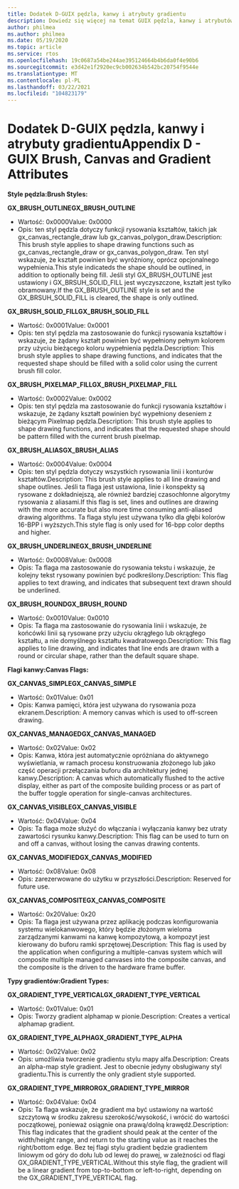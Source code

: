 ```yaml
---
title: Dodatek D-GUIX pędzla, kanwy i atrybuty gradientu
description: Dowiedz się więcej na temat GUIX pędzla, kanwy i atrybutów gradientu.
author: philmea
ms.author: philmea
ms.date: 05/19/2020
ms.topic: article
ms.service: rtos
ms.openlocfilehash: 19c0687a54be244ae395124664b4b6da0f4e90b6
ms.sourcegitcommit: e3d42e1f2920ec9cb002634b542bc20754f9544e
ms.translationtype: MT
ms.contentlocale: pl-PL
ms.lasthandoff: 03/22/2021
ms.locfileid: "104823179"
---
```

# <a name="appendix-d---guix-brush-canvas-and-gradient-attributes"></a><span data-ttu-id="7c44f-103">Dodatek D-GUIX pędzla, kanwy i atrybuty gradientu</span><span class="sxs-lookup"><span data-stu-id="7c44f-103">Appendix D - GUIX Brush, Canvas and Gradient Attributes</span></span>

<span data-ttu-id="7c44f-104">__**Style pędzla:**__</span><span class="sxs-lookup"><span data-stu-id="7c44f-104">__**Brush Styles:**__</span></span>

<span data-ttu-id="7c44f-105">**GX_BRUSH_OUTLINE**</span><span class="sxs-lookup"><span data-stu-id="7c44f-105">**GX_BRUSH_OUTLINE**</span></span>
- <span data-ttu-id="7c44f-106">Wartość: 0x0000</span><span class="sxs-lookup"><span data-stu-id="7c44f-106">Value: 0x0000</span></span>
- <span data-ttu-id="7c44f-107">Opis: ten styl pędzla dotyczy funkcji rysowania kształtów, takich jak gx_canvas_rectangle_draw lub gx_canvas_polygon_draw.</span><span class="sxs-lookup"><span data-stu-id="7c44f-107">Description: This brush style applies to shape drawing functions such as gx_canvas_rectangle_draw or gx_canvas_polygon_draw.</span></span> <span data-ttu-id="7c44f-108">Ten styl wskazuje, że kształt powinien być wyróżniony, oprócz opcjonalnego wypełnienia.</span><span class="sxs-lookup"><span data-stu-id="7c44f-108">This style indicateds the shape should be outlined, in addition to optionally being fill.</span></span> <span data-ttu-id="7c44f-109">Jeśli styl GX_BRUSH_OUTLINE jest ustawiony i GX_BRSUH_SOLID_FILL jest wyczyszczone, kształt jest tylko obramowany.</span><span class="sxs-lookup"><span data-stu-id="7c44f-109">If the GX_BRUSH_OUTLINE style is set and the GX_BRSUH_SOLID_FILL is cleared, the shape is only outlined.</span></span>

<span data-ttu-id="7c44f-110">**GX_BRUSH_SOLID_FILL**</span><span class="sxs-lookup"><span data-stu-id="7c44f-110">**GX_BRUSH_SOLID_FILL**</span></span>
- <span data-ttu-id="7c44f-111">Wartość: 0x0001</span><span class="sxs-lookup"><span data-stu-id="7c44f-111">Value: 0x0001</span></span>
- <span data-ttu-id="7c44f-112">Opis: ten styl pędzla ma zastosowanie do funkcji rysowania kształtów i wskazuje, że żądany kształt powinien być wypełniony pełnym kolorem przy użyciu bieżącego koloru wypełnienia pędzla.</span><span class="sxs-lookup"><span data-stu-id="7c44f-112">Description: This brush style applies to shape drawing functions, and indicates that the requested shape should be filled with a solid color using the current brush fill color.</span></span>

<span data-ttu-id="7c44f-113">**GX_BRUSH_PIXELMAP_FILL**</span><span class="sxs-lookup"><span data-stu-id="7c44f-113">**GX_BRUSH_PIXELMAP_FILL**</span></span>
- <span data-ttu-id="7c44f-114">Wartość: 0x0002</span><span class="sxs-lookup"><span data-stu-id="7c44f-114">Value: 0x0002</span></span>
- <span data-ttu-id="7c44f-115">Opis: ten styl pędzla ma zastosowanie do funkcji rysowania kształtów i wskazuje, że żądany kształt powinien być wypełniony deseniem z bieżącym Pixelmap pędzla.</span><span class="sxs-lookup"><span data-stu-id="7c44f-115">Description: This brush style applies to shape drawing functions, and indicates that the requested shape should be pattern filled with the current brush pixelmap.</span></span>

<span data-ttu-id="7c44f-116">**GX_BRUSH_ALIAS**</span><span class="sxs-lookup"><span data-stu-id="7c44f-116">**GX_BRUSH_ALIAS**</span></span>
- <span data-ttu-id="7c44f-117">Wartość: 0x0004</span><span class="sxs-lookup"><span data-stu-id="7c44f-117">Value: 0x0004</span></span>
- <span data-ttu-id="7c44f-118">Opis: ten styl pędzla dotyczy wszystkich rysowania linii i konturów kształtów.</span><span class="sxs-lookup"><span data-stu-id="7c44f-118">Description: This brush style applies to all line drawing and shape outlines.</span></span> <span data-ttu-id="7c44f-119">Jeśli ta flaga jest ustawiona, linie i konspekty są rysowane z dokładniejszą, ale również bardziej czasochłonne algorytmy rysowania z aliasami.</span><span class="sxs-lookup"><span data-stu-id="7c44f-119">If this flag is set, lines and outlines are drawing with the more accurate but also more time consuming anti-aliased drawing algorithms.</span></span> <span data-ttu-id="7c44f-120">Ta flaga stylu jest używana tylko dla głębi kolorów 16-BPP i wyższych.</span><span class="sxs-lookup"><span data-stu-id="7c44f-120">This style flag is only used for 16-bpp color depths and higher.</span></span>

<span data-ttu-id="7c44f-121">**GX_BRUSH_UNDERLINE**</span><span class="sxs-lookup"><span data-stu-id="7c44f-121">**GX_BRUSH_UNDERLINE**</span></span>
- <span data-ttu-id="7c44f-122">Wartość: 0x0008</span><span class="sxs-lookup"><span data-stu-id="7c44f-122">Value: 0x0008</span></span>
- <span data-ttu-id="7c44f-123">Opis: Ta flaga ma zastosowanie do rysowania tekstu i wskazuje, że kolejny tekst rysowany powinien być podkreślony.</span><span class="sxs-lookup"><span data-stu-id="7c44f-123">Description: This flag applies to text drawing, and indicates that subsequent text drawn should be underlined.</span></span>

<span data-ttu-id="7c44f-124">**GX_BRUSH_ROUND**</span><span class="sxs-lookup"><span data-stu-id="7c44f-124">**GX_BRUSH_ROUND**</span></span>
- <span data-ttu-id="7c44f-125">Wartość: 0x0010</span><span class="sxs-lookup"><span data-stu-id="7c44f-125">Value: 0x0010</span></span>
- <span data-ttu-id="7c44f-126">Opis: Ta flaga ma zastosowanie do rysowania linii i wskazuje, że końcówki linii są rysowane przy użyciu okrągłego lub okrągłego kształtu, a nie domyślnego kształtu kwadratowego.</span><span class="sxs-lookup"><span data-stu-id="7c44f-126">Description: This flag applies to line drawing, and indicates that line ends are drawn with a round or circular shape, rather than the default square shape.</span></span>

<span data-ttu-id="7c44f-127">__**Flagi kanwy:**__</span><span class="sxs-lookup"><span data-stu-id="7c44f-127">__**Canvas Flags:**__</span></span>

<span data-ttu-id="7c44f-128">**GX_CANVAS_SIMPLE**</span><span class="sxs-lookup"><span data-stu-id="7c44f-128">**GX_CANVAS_SIMPLE**</span></span>
- <span data-ttu-id="7c44f-129">Wartość: 0x01</span><span class="sxs-lookup"><span data-stu-id="7c44f-129">Value: 0x01</span></span>
- <span data-ttu-id="7c44f-130">Opis: Kanwa pamięci, która jest używana do rysowania poza ekranem.</span><span class="sxs-lookup"><span data-stu-id="7c44f-130">Description: A memory canvas which is used to off-screen drawing.</span></span>

<span data-ttu-id="7c44f-131">**GX_CANVAS_MANAGED**</span><span class="sxs-lookup"><span data-stu-id="7c44f-131">**GX_CANVAS_MANAGED**</span></span>
- <span data-ttu-id="7c44f-132">Wartość: 0x02</span><span class="sxs-lookup"><span data-stu-id="7c44f-132">Value: 0x02</span></span>
- <span data-ttu-id="7c44f-133">Opis: Kanwa, która jest automatycznie opróżniana do aktywnego wyświetlania, w ramach procesu konstruowania złożonego lub jako część operacji przełączania buforu dla architektury jednej kanwy.</span><span class="sxs-lookup"><span data-stu-id="7c44f-133">Description: A canvas which automatically flushed to the active display, either as part of the composite building process or as part of the buffer toggle operation for single-canvas architectures.</span></span>

<span data-ttu-id="7c44f-134">**GX_CANVAS_VISIBLE**</span><span class="sxs-lookup"><span data-stu-id="7c44f-134">**GX_CANVAS_VISIBLE**</span></span>
- <span data-ttu-id="7c44f-135">Wartość: 0x04</span><span class="sxs-lookup"><span data-stu-id="7c44f-135">Value: 0x04</span></span>
- <span data-ttu-id="7c44f-136">Opis: Ta flaga może służyć do włączania i wyłączania kanwy bez utraty zawartości rysunku kanwy.</span><span class="sxs-lookup"><span data-stu-id="7c44f-136">Description: This flag can be used to turn on and off a canvas, without losing the canvas drawing contents.</span></span>

<span data-ttu-id="7c44f-137">**GX_CANVAS_MODIFIED**</span><span class="sxs-lookup"><span data-stu-id="7c44f-137">**GX_CANVAS_MODIFIED**</span></span>
- <span data-ttu-id="7c44f-138">Wartość: 0x08</span><span class="sxs-lookup"><span data-stu-id="7c44f-138">Value: 0x08</span></span>
- <span data-ttu-id="7c44f-139">Opis: zarezerwowane do użytku w przyszłości.</span><span class="sxs-lookup"><span data-stu-id="7c44f-139">Description: Reserved for future use.</span></span>

<span data-ttu-id="7c44f-140">**GX_CANVAS_COMPOSITE**</span><span class="sxs-lookup"><span data-stu-id="7c44f-140">**GX_CANVAS_COMPOSITE**</span></span>
- <span data-ttu-id="7c44f-141">Wartość: 0x20</span><span class="sxs-lookup"><span data-stu-id="7c44f-141">Value: 0x20</span></span>
- <span data-ttu-id="7c44f-142">Opis: Ta flaga jest używana przez aplikację podczas konfigurowania systemu wielokanwowego, który będzie złożonym wieloma zarządzanymi kanwami na kanwę kompozytową, a kompozyt jest kierowany do buforu ramki sprzętowej.</span><span class="sxs-lookup"><span data-stu-id="7c44f-142">Description: This flag is used by the application when configuring a multiple-canvas system which will composite multiple managed canvases into the composite canvas, and the composite is the driven to the hardware frame buffer.</span></span>

<span data-ttu-id="7c44f-143">__**Typy gradientów:**__</span><span class="sxs-lookup"><span data-stu-id="7c44f-143">__**Gradient Types:**__</span></span>

<span data-ttu-id="7c44f-144">**GX_GRADIENT_TYPE_VERTICAL**</span><span class="sxs-lookup"><span data-stu-id="7c44f-144">**GX_GRADIENT_TYPE_VERTICAL**</span></span>
- <span data-ttu-id="7c44f-145">Wartość: 0x01</span><span class="sxs-lookup"><span data-stu-id="7c44f-145">Value: 0x01</span></span>
- <span data-ttu-id="7c44f-146">Opis: Tworzy gradient alphamap w pionie.</span><span class="sxs-lookup"><span data-stu-id="7c44f-146">Description: Creates a vertical alphamap gradient.</span></span>

<span data-ttu-id="7c44f-147">**GX_GRADIENT_TYPE_ALPHA**</span><span class="sxs-lookup"><span data-stu-id="7c44f-147">**GX_GRADIENT_TYPE_ALPHA**</span></span>
- <span data-ttu-id="7c44f-148">Wartość: 0x02</span><span class="sxs-lookup"><span data-stu-id="7c44f-148">Value: 0x02</span></span>
- <span data-ttu-id="7c44f-149">Opis: umożliwia tworzenie gradientu stylu mapy alfa.</span><span class="sxs-lookup"><span data-stu-id="7c44f-149">Description: Creats an alpha-map style gradient.</span></span> <span data-ttu-id="7c44f-150">Jest to obecnie jedyny obsługiwany styl gradientu.</span><span class="sxs-lookup"><span data-stu-id="7c44f-150">This is currently the only gradient style supported.</span></span>

<span data-ttu-id="7c44f-151">**GX_GRADIENT_TYPE_MIRROR**</span><span class="sxs-lookup"><span data-stu-id="7c44f-151">**GX_GRADIENT_TYPE_MIRROR**</span></span>
- <span data-ttu-id="7c44f-152">Wartość: 0x04</span><span class="sxs-lookup"><span data-stu-id="7c44f-152">Value: 0x04</span></span>
- <span data-ttu-id="7c44f-153">Opis: Ta flaga wskazuje, że gradient ma być ustawiony na wartość szczytową w środku zakresu szerokość/wysokość, i wrócić do wartości początkowej, ponieważ osiągnie ona prawą/dolną krawędź.</span><span class="sxs-lookup"><span data-stu-id="7c44f-153">Description: This flag indicates that the gradient should peak at the center of the width/height range, and return to the starting value as it reaches the right/bottom edge.</span></span> <span data-ttu-id="7c44f-154">Bez tej flagi stylu gradient będzie gradientem liniowym od góry do dołu lub od lewej do prawej, w zależności od flagi GX_GRADIENT_TYPE_VERTICAL.</span><span class="sxs-lookup"><span data-stu-id="7c44f-154">Without this style flag, the gradient will be a linear gradient from top-to-bottom or left-to-right, depending on the GX_GRADIENT_TYPE_VERTICAL flag.</span></span>